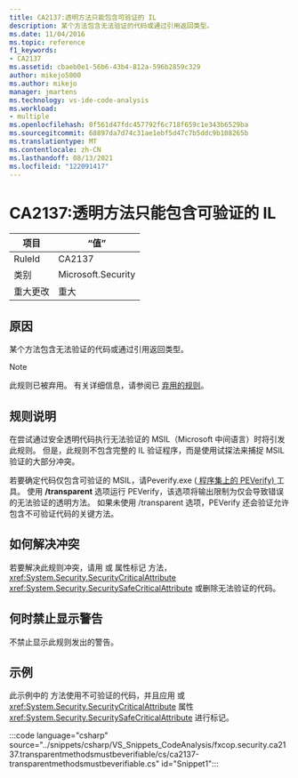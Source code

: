 ```yaml
---
title: CA2137:透明方法只能包含可验证的 IL
description: 某个方法包含无法验证的代码或通过引用返回类型。
ms.date: 11/04/2016
ms.topic: reference
f1_keywords:
- CA2137
ms.assetid: cbaeb0e1-56b6-43b4-812a-596b2859c329
author: mikejo5000
ms.author: mikejo
manager: jmartens
ms.technology: vs-ide-code-analysis
ms.workload:
- multiple
ms.openlocfilehash: 0f561d47fdc457792f6c718f659c1e343b6529ba
ms.sourcegitcommit: 68897da7d74c31ae1ebf5d47c7b5ddc9b108265b
ms.translationtype: MT
ms.contentlocale: zh-CN
ms.lasthandoff: 08/13/2021
ms.locfileid: "122091417"
---
```

# <a name="ca2137-transparent-methods-must-contain-only-verifiable-il"></a>CA2137:透明方法只能包含可验证的 IL

|项目|“值”|
|-|-|
|RuleId|CA2137|
|类别|Microsoft.Security|
|重大更改|重大|

## <a name="cause"></a>原因
某个方法包含无法验证的代码或通过引用返回类型。

> [!NOTE]
> 此规则已被弃用。 有关详细信息，请参阅已 [弃用的规则](fxcop-unported-deprecated-rules.md)。

## <a name="rule-description"></a>规则说明
在尝试通过安全透明代码执行无法验证的 MSIL（Microsoft 中间语言）时将引发此规则。 但是，此规则不包含完整的 IL 验证程序，而是使用试探法来捕捉 MSIL 验证的大部分冲突。

若要确定代码仅包含可验证的 MSIL，请Peverify.exe ([ 程序集上的 PEVerify) ](/dotnet/framework/tools/peverify-exe-peverify-tool) 工具。 使用 **/transparent** 选项运行 PEVerify，该选项将输出限制为仅会导致错误的无法验证的透明方法。 如果未使用 /transparent 选项，PEVerify 还会验证允许包含不可验证代码的关键方法。

## <a name="how-to-fix-violations"></a>如何解决冲突
若要解决此规则冲突，请用 或 属性标记 方法， <xref:System.Security.SecurityCriticalAttribute> <xref:System.Security.SecuritySafeCriticalAttribute> 或删除无法验证的代码。

## <a name="when-to-suppress-warnings"></a>何时禁止显示警告
不禁止显示此规则发出的警告。

## <a name="example"></a>示例
此示例中的 方法使用不可验证的代码，并且应用 或 <xref:System.Security.SecurityCriticalAttribute> 属性 <xref:System.Security.SecuritySafeCriticalAttribute> 进行标记。

:::code language="csharp" source="../snippets/csharp/VS_Snippets_CodeAnalysis/fxcop.security.ca2137.transparentmethodsmustbeverifiable/cs/ca2137-transparentmethodsmustbeverifiable.cs" id="Snippet1":::
